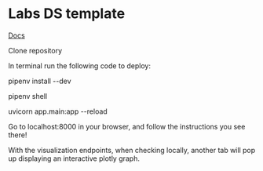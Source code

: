 # Labs DS template

[Docs](https://docs.labs.lambdaschool.com/data-science/)

Clone repository

In terminal run the following code to deploy:

pipenv install --dev

pipenv shell

uvicorn app.main:app --reload

Go to localhost:8000 in your browser, and follow the instructions you see there!

With the visualization endpoints, when checking locally, another tab will pop up displaying an interactive plotly graph.
